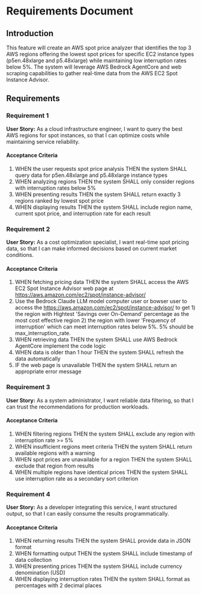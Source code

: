 # Requirements Document

## Introduction

This feature will create an AWS spot price analyzer that identifies the top 3 AWS regions offering the lowest spot prices for specific EC2 instance types (p5en.48xlarge and p5.48xlarge) while maintaining low interruption rates below 5%. The system will leverage AWS Bedrock AgentCore and web scraping capabilities to gather real-time data from the AWS EC2 Spot Instance Advisor.

## Requirements

### Requirement 1

**User Story:** As a cloud infrastructure engineer, I want to query the best AWS regions for spot instances, so that I can optimize costs while maintaining service reliability.

#### Acceptance Criteria

1. WHEN the user requests spot price analysis THEN the system SHALL query data for p5en.48xlarge and p5.48xlarge instance types
2. WHEN analyzing regions THEN the system SHALL only consider regions with interruption rates below 5%
3. WHEN presenting results THEN the system SHALL return exactly 3 regions ranked by lowest spot price
4. WHEN displaying results THEN the system SHALL include region name, current spot price, and interruption rate for each result

### Requirement 2

**User Story:** As a cost optimization specialist, I want real-time spot pricing data, so that I can make informed decisions based on current market conditions.

#### Acceptance Criteria

1. WHEN fetching pricing data THEN the system SHALL access the AWS EC2 Spot Instance Advisor web page at https://aws.amazon.com/ec2/spot/instance-advisor/
2. Use the Bedrock Claude LLM model computer user or bowser user to access the https://aws.amazon.com/ec2/spot/instance-advisor/ to get 1) the region with Hightest 'Savings over On-Demand' percentage as the most cost effective region 2) the region with lower 'Frequency of interruption' which can meet interruption rates below 5%. 5% should be max_interruption_rate.
3. WHEN retrieving data THEN the system SHALL use AWS Bedrock AgentCore implement the code logic
4. WHEN data is older than 1 hour THEN the system SHALL refresh the data automatically
5. IF the web page is unavailable THEN the system SHALL return an appropriate error message


### Requirement 3

**User Story:** As a system administrator, I want reliable data filtering, so that I can trust the recommendations for production workloads.

#### Acceptance Criteria

1. WHEN filtering regions THEN the system SHALL exclude any region with interruption rate >= 5%
2. WHEN insufficient regions meet criteria THEN the system SHALL return available regions with a warning
3. WHEN spot prices are unavailable for a region THEN the system SHALL exclude that region from results
4. WHEN multiple regions have identical prices THEN the system SHALL use interruption rate as a secondary sort criterion

### Requirement 4

**User Story:** As a developer integrating this service, I want structured output, so that I can easily consume the results programmatically.

#### Acceptance Criteria

1. WHEN returning results THEN the system SHALL provide data in JSON format
2. WHEN formatting output THEN the system SHALL include timestamp of data collection
3. WHEN presenting prices THEN the system SHALL include currency denomination (USD)
4. WHEN displaying interruption rates THEN the system SHALL format as percentages with 2 decimal places